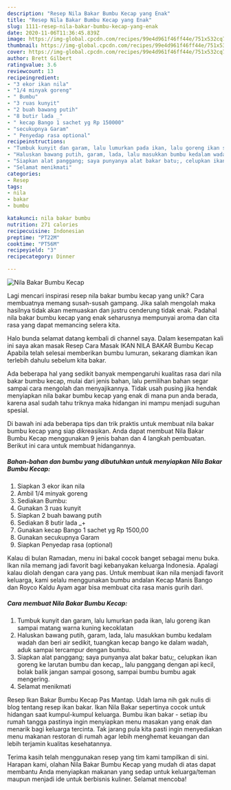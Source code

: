 ```yaml
---
description: "Resep Nila Bakar Bumbu Kecap yang Enak"
title: "Resep Nila Bakar Bumbu Kecap yang Enak"
slug: 1111-resep-nila-bakar-bumbu-kecap-yang-enak
date: 2020-11-06T11:36:45.839Z
image: https://img-global.cpcdn.com/recipes/99e4d961f46ff44e/751x532cq70/nila-bakar-bumbu-kecap-foto-resep-utama.jpg
thumbnail: https://img-global.cpcdn.com/recipes/99e4d961f46ff44e/751x532cq70/nila-bakar-bumbu-kecap-foto-resep-utama.jpg
cover: https://img-global.cpcdn.com/recipes/99e4d961f46ff44e/751x532cq70/nila-bakar-bumbu-kecap-foto-resep-utama.jpg
author: Brett Gilbert
ratingvalue: 3.6
reviewcount: 13
recipeingredient:
- "3 ekor ikan nila"
- "1/4 minyak goreng"
- " Bumbu"
- "3 ruas kunyit"
- "2 buah bawang putih"
- "8 butir lada _"
- " kecap Bango 1 sachet yg Rp 150000"
- "secukupnya Garam"
- " Penyedap rasa optional"
recipeinstructions:
- "Tumbuk kunyit dan garam, lalu lumurkan pada ikan, lalu goreng ikan sampai matang warna kuning kecoklatan"
- "Haluskan bawang putih, garam, lada, lalu masukkan bumbu kedalam wadah dan beri air sedikit, tuangkan kecap bango ke dalam wadah, aduk sampai tercampur dengan bumbu."
- "Siapkan alat panggang; saya punyanya alat bakar batu;, celupkan ikan goreng ke larutan bumbu dan kecap,, lalu panggang dengan api kecil, bolak balik jangan sampai gosong, sampai bumbu bumbu agak mengering."
- "Selamat menikmati"
categories:
- Resep
tags:
- nila
- bakar
- bumbu

katakunci: nila bakar bumbu 
nutrition: 271 calories
recipecuisine: Indonesian
preptime: "PT22M"
cooktime: "PT56M"
recipeyield: "3"
recipecategory: Dinner

---
```



![Nila Bakar Bumbu Kecap](https://img-global.cpcdn.com/recipes/99e4d961f46ff44e/751x532cq70/nila-bakar-bumbu-kecap-foto-resep-utama.jpg)

Lagi mencari inspirasi resep nila bakar bumbu kecap yang unik? Cara membuatnya memang susah-susah gampang. Jika salah mengolah maka hasilnya tidak akan memuaskan dan justru cenderung tidak enak. Padahal nila bakar bumbu kecap yang enak seharusnya mempunyai aroma dan cita rasa yang dapat memancing selera kita.

Halo bunda selamat datang kembali di channel saya. Dalam kesempatan kali ini saya akan masak Resep Cara Masak IKAN NILA BAKAR Bumbu Kecap Apabila telah selesai memberikan bumbu lumuran, sekarang diamkan ikan terlebih dahulu sebelum kita bakar.

Ada beberapa hal yang sedikit banyak mempengaruhi kualitas rasa dari nila bakar bumbu kecap, mulai dari jenis bahan, lalu pemilihan bahan segar sampai cara mengolah dan menyajikannya. Tidak usah pusing jika hendak menyiapkan nila bakar bumbu kecap yang enak di mana pun anda berada, karena asal sudah tahu triknya maka hidangan ini mampu menjadi suguhan spesial.


Di bawah ini ada beberapa tips dan trik praktis untuk membuat nila bakar bumbu kecap yang siap dikreasikan. Anda dapat membuat Nila Bakar Bumbu Kecap menggunakan 9 jenis bahan dan 4 langkah pembuatan. Berikut ini cara untuk membuat hidangannya.

<!--inarticleads1-->

##### Bahan-bahan dan bumbu yang dibutuhkan untuk menyiapkan Nila Bakar Bumbu Kecap:

1. Siapkan 3 ekor ikan nila
1. Ambil 1/4 minyak goreng
1. Sediakan  Bumbu:
1. Gunakan 3 ruas kunyit
1. Siapkan 2 buah bawang putih
1. Sediakan 8 butir lada _+
1. Gunakan  kecap Bango 1 sachet yg Rp 1500,00
1. Gunakan secukupnya Garam
1. Siapkan  Penyedap rasa (optional)


Kalau di bulan Ramadan, menu ini bakal cocok banget sebagai menu buka. Ikan nila memang jadi favorit bagi kebanyakan keluarga Indonesia. Apalagi kalau diolah dengan cara yang pas. Untuk membuat ikan nila menjadi favorit keluarga, kami selalu menggunakan bumbu andalan Kecap Manis Bango dan Royco Kaldu Ayam agar bisa membuat cita rasa manis gurih dari. 

<!--inarticleads2-->

##### Cara membuat Nila Bakar Bumbu Kecap:

1. Tumbuk kunyit dan garam, lalu lumurkan pada ikan, lalu goreng ikan sampai matang warna kuning kecoklatan
1. Haluskan bawang putih, garam, lada, lalu masukkan bumbu kedalam wadah dan beri air sedikit, tuangkan kecap bango ke dalam wadah, aduk sampai tercampur dengan bumbu.
1. Siapkan alat panggang; saya punyanya alat bakar batu;, celupkan ikan goreng ke larutan bumbu dan kecap,, lalu panggang dengan api kecil, bolak balik jangan sampai gosong, sampai bumbu bumbu agak mengering.
1. Selamat menikmati


Resep Ikan Bakar Bumbu Kecap Pas Mantap. Udah lama nih gak nulis di blog tentang resep ikan bakar. Ikan Nila Bakar sepertinya cocok untuk hidangan saat kumpul-kumpul keluarga. Bumbu ikan bakar - setiap ibu rumah tangga pastinya ingin menyiapkan menu masakan yang enak dan menarik bagi keluarga tercinta. Tak jarang pula kita pasti ingin menyediakan menu makanan restoran di rumah agar lebih menghemat keuangan dan lebih terjamin kualitas kesehatannya. 

Terima kasih telah menggunakan resep yang tim kami tampilkan di sini. Harapan kami, olahan Nila Bakar Bumbu Kecap yang mudah di atas dapat membantu Anda menyiapkan makanan yang sedap untuk keluarga/teman maupun menjadi ide untuk berbisnis kuliner. Selamat mencoba!
